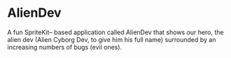 # AlienDev
A fun SpriteKit– based application called AlienDev that shows our hero, the alien dev (Alien Cyborg Dev, to give him his full name) surrounded by an increasing numbers of bugs (evil ones). 
